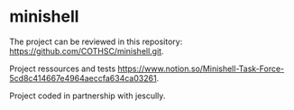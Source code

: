 # minishell

The project can be reviewed in this repository: https://github.com/COTHSC/minishell.git. 

Project ressources and tests https://www.notion.so/Minishell-Task-Force-5cd8c414667e4964aeccfa634ca03261. 

Project coded in partnership with jescully. 
